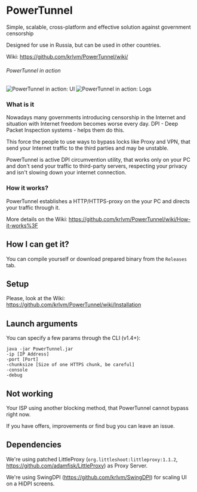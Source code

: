 # PowerTunnel
Simple, scalable, cross-platform and effective solution against government censorship

Designed for use in Russia, but can be used in other countries.

Wiki: https://github.com/krlvm/PowerTunnel/wiki/

###### PowerTunnel in action
![PowerTunnel in action: UI](https://raw.githubusercontent.com/krlvm/PowerTunnel/master/ui.png "User Interface")
![PowerTunnel in action: Logs](https://raw.githubusercontent.com/krlvm/PowerTunnel/master/log.png "Logs")

### What is it
Nowadays many governments introducing censorship in the Internet and situation with Internet freedom becomes worse every day. DPI - Deep Packet Inspection systems - helps them do this.

This force the people to use ways to bypass locks like Proxy and VPN, that send your Internet traffic to the third parties and may be unstable.

PowerTunnel is active DPI circumvention utility, that works only on your PC and don't send your traffic to third-party servers, respecting your privacy and isn't slowing down your internet connection.

### How it works?
PowerTunnel establishes a HTTP/HTTPS-proxy on the your PC and directs your traffic through it.

More details on the Wiki: https://github.com/krlvm/PowerTunnel/wiki/How-it-works%3F

## How I can get it?
You can compile yourself or download prepared binary from the `Releases` tab.

## Setup
Please, look at the Wiki: https://github.com/krlvm/PowerTunnel/wiki/Installation

## Launch arguments
You can specify a few params through the CLI (v1.4+):

```
java -jar PowerTunnel.jar
-ip [IP Address]
-port [Port]
-chunksize [Size of one HTTPS chunk, be careful]
-console
-debug
```

## Not working
Your ISP using another blocking method, that PowerTunnel cannot bypass right now.

If you have offers, improvements or find bug you can leave an issue.

## Dependencies
We're using patched LittleProxy (`org.littleshoot:littleproxy:1.1.2`, https://github.com/adamfisk/LittleProxy) as Proxy Server.

We're using SwingDPI (https://github.com/krlvm/SwingDPI) for scaling UI on a HiDPI screens.
